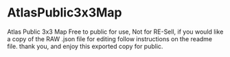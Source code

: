 # AtlasPublic3x3Map
Atlas Public 3x3 Map
Free to public for use, Not for RE-Sell, if you would like a copy of the RAW .json file for editing follow instructions on the readme file. thank you, and enjoy this exported copy for public.
